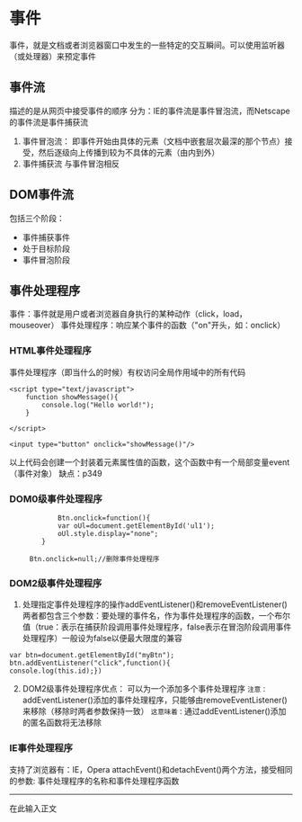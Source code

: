 ﻿# 事件
事件，就是文档或者浏览器窗口中发生的一些特定的交互瞬间。可以使用监听器（或处理器）来预定事件
## 事件流
描述的是从网页中接受事件的顺序
分为：IE的事件流是事件冒泡流，而Netscape的事件流是事件捕获流
1. 事件冒泡流：
即事件开始由具体的元素（文档中嵌套层次最深的那个节点）接受，然后逐级向上传播到较为不具体的元素（由内到外）
2. 事件捕获流
与事件冒泡相反
## DOM事件流
包括三个阶段：

* 事件捕获事件
* 处于目标阶段
* 事件冒泡阶段
## 事件处理程序
事件：事件就是用户或者浏览器自身执行的某种动作（click，load，mouseover）
事件处理程序：响应某个事件的函数（"on"开头，如：onclick）
### HTML事件处理程序
事件处理程序（即当什么的时候）有权访问全局作用域中的所有代码
```
<script type="text/javascript">
	function showMessage(){
		console.log("Hello world!");
	}

</script>

<input type="button" onclick="showMessage()"/>	
```
以上代码会创建一个封装着元素属性值的函数，这个函数中有一个局部变量event（事件对象）
缺点：p349
### DOM0级事件处理程序
```
            Btn.onclick=function(){
			var oUl=document.getElementById('ul1');
			oUl.style.display="none";
		}
		
	 Btn.onclick=null;//删除事件处理程序
```
### DOM2级事件处理程序
1. 处理指定事件处理程序的操作addEventListener()和removeEventListener()两者都包含三个参数：要处理的事件名，作为事件处理程序的函数，一个布尔值（true：表示在捕获阶段调用事件处理程序，false表示在冒泡阶段调用事件处理程序）一般设为false以便最大限度的兼容
```
var btn=document.getElementById("myBtn");
btn.addEventListener("click",function(){
console.log(this.id);})
```
2. DOM2级事件处理程序优点：
可以为一个添加多个事件处理程序
`注意：`addEventListener()添加的事件处理程序，只能够由removeEventListener()来移除（移除时两者参数保持一致）
`这意味着：`通过addEventListener()添加的匿名函数将无法移除
### IE事件处理程序
支持了浏览器有：IE，Opera
attachEvent()和detachEvent()两个方法，接受相同的参数:
事件处理程序的名称和事件处理程序函数












---

在此输入正文


  [1]: http://openweathermap.org/data/2.5/forecast/%20daily?id=1814906&appid=b1b15e88fa797225412429c1c50c122a